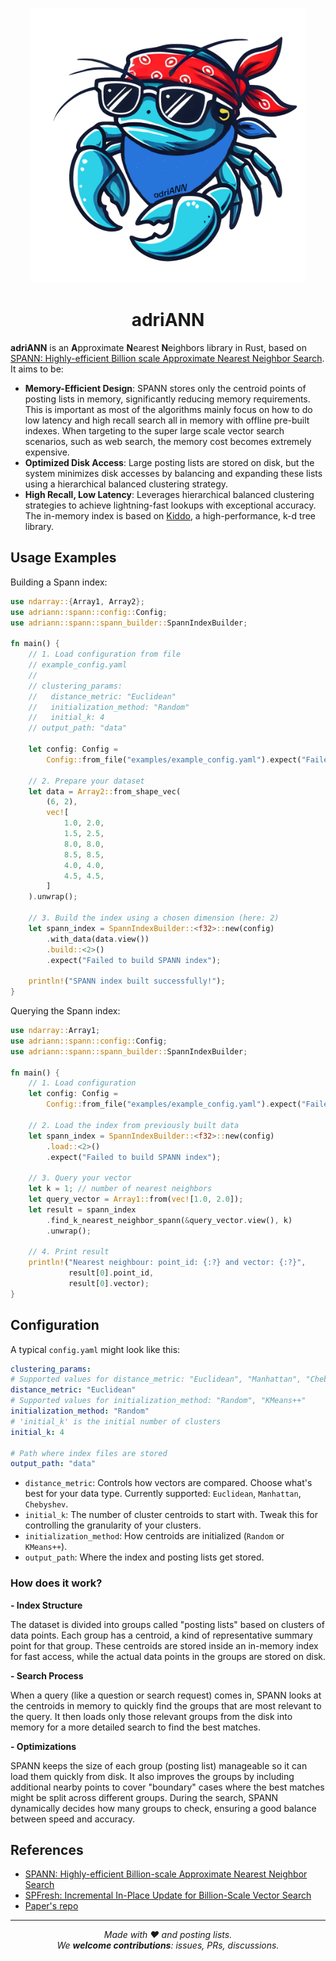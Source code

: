 <p align="center"><img src="./adriANN.png" width="440"/></p>
<h1 align="center"> adriANN </h1>

**adriANN** is an **A**pproximate **N**earest **N**eighbors library in Rust, based on [SPANN: Highly-efficient Billion scale Approximate Nearest Neighbor Search]((https://arxiv.org/abs/2111.08566)). It aims to be:
- **Memory-Efficient Design**: SPANN stores only the centroid points of posting lists in memory, significantly reducing memory requirements. This is important as most of the algorithms mainly focus on how to do low latency and high recall search all in memory with offline pre-built indexes. When targeting to the super large scale vector search scenarios, such as web search, the memory cost becomes extremely expensive.
- **Optimized Disk Access**: Large posting lists are stored on disk, but the system minimizes disk accesses by balancing and expanding these lists using a hierarchical balanced clustering strategy.
- **High Recall, Low Latency**: Leverages hierarchical balanced clustering strategies to achieve lightning-fast lookups with exceptional accuracy. The in-memory index is based on [Kiddo](https://github.com/sdd/kiddo/tree/master), a high-performance, k-d tree library.  

## Usage Examples

Building a Spann index:
```rust
use ndarray::{Array1, Array2};
use adriann::spann::config::Config;
use adriann::spann::spann_builder::SpannIndexBuilder;

fn main() {
    // 1. Load configuration from file
    // example_config.yaml
    // 
    // clustering_params:
    //   distance_metric: "Euclidean"
    //   initialization_method: "Random"
    //   initial_k: 4
    // output_path: "data"

    let config: Config =
        Config::from_file("examples/example_config.yaml").expect("Failed to load configuration");

    // 2. Prepare your dataset
    let data = Array2::from_shape_vec(
        (6, 2), 
        vec![
            1.0, 2.0,
            1.5, 2.5,
            8.0, 8.0,
            8.5, 8.5,
            4.0, 4.0,
            4.5, 4.5,
        ]
    ).unwrap();

    // 3. Build the index using a chosen dimension (here: 2)
    let spann_index = SpannIndexBuilder::<f32>::new(config)
        .with_data(data.view())
        .build::<2>()
        .expect("Failed to build SPANN index");

    println!("SPANN index built successfully!");
}
```

Querying the Spann index:
```rust
use ndarray::Array1;
use adriann::spann::config::Config;
use adriann::spann::spann_builder::SpannIndexBuilder;

fn main() {
    // 1. Load configuration
    let config: Config =
        Config::from_file("examples/example_config.yaml").expect("Failed to load configuration");

    // 2. Load the index from previously built data
    let spann_index = SpannIndexBuilder::<f32>::new(config)
        .load::<2>()
        .expect("Failed to build SPANN index");

    // 3. Query your vector
    let k = 1; // number of nearest neighbors
    let query_vector = Array1::from(vec![1.0, 2.0]);
    let result = spann_index
        .find_k_nearest_neighbor_spann(&query_vector.view(), k)
        .unwrap();

    // 4. Print result
    println!("Nearest neighbour: point_id: {:?} and vector: {:?}",
             result[0].point_id,
             result[0].vector);
}
```
## Configuration
A typical `config.yaml` might look like this:

```yaml
clustering_params:
# Supported values for distance_metric: "Euclidean", "Manhattan", "Chebyshev"
distance_metric: "Euclidean"
# Supported values for initialization_method: "Random", "KMeans++"
initialization_method: "Random"
# 'initial_k' is the initial number of clusters
initial_k: 4

# Path where index files are stored
output_path: "data"
```

- `distance_metric`: Controls how vectors are compared. Choose what's best for your data type. Currently supported: `Euclidean`, `Manhattan`, `Chebyshev`.
- `initial_k`: The number of cluster centroids to start with. Tweak this for controlling the granularity of your clusters.
- `initialization_method`: How centroids are initialized (`Random` or `KMeans++`).
- `output_path`: Where the index and posting lists get stored.

### How does it work?
**- Index Structure**

The dataset is divided into groups called "posting lists" based on clusters of data points. Each group has a centroid, a kind of representative summary point for that group. These centroids are stored inside an in-memory index for fast access, while the actual data points in the groups are stored on disk.

**- Search Process**

When a query (like a question or search request) comes in, SPANN looks at the centroids in memory to quickly find the groups that are most relevant to the query. It then loads only those relevant groups from the disk into memory for a more detailed search to find the best matches.

**- Optimizations**

SPANN keeps the size of each group (posting list) manageable so it can load them quickly from disk. It also improves the groups by including additional nearby points to cover "boundary" cases where the best matches might be split across different groups. During the search, SPANN dynamically decides how many groups to check, ensuring a good balance between speed and accuracy.


## References
- [SPANN: Highly-efficient Billion-scale Approximate Nearest Neighbor Search](https://arxiv.org/abs/2111.08566)
- [SPFresh: Incremental In-Place Update for Billion-Scale Vector Search](https://arxiv.org/abs/2410.14452)
- [Paper's repo](https://github.com/microsoft/SPTAG)

<hr /> <div align="center"> <em> Made with ❤ and posting lists. <br/> We <strong>welcome contributions</strong>: issues, PRs, discussions. </em> </div>
